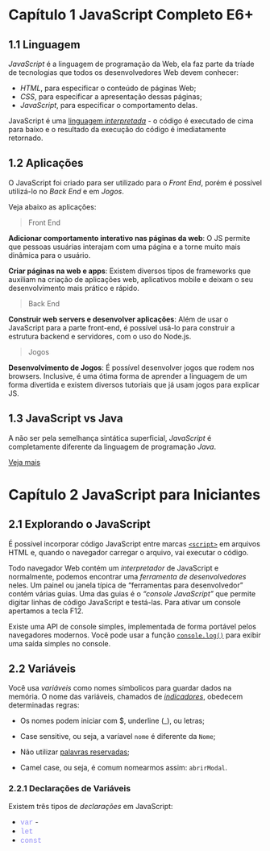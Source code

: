 # Capítulo 1 JavaScript Completo E6+

## 1.1 Linguagem

_JavaScript_ é a linguagem de programação da Web, ela faz parte da tríade de tecnologias que todos os desenvolvedores Web devem conhecer:

- _HTML_, para especificar o conteúdo de páginas Web;
- _CSS_, para especificar a apresentação dessas páginas;
- _JavaScript_, para especificar o comportamento delas.

JavaScript é uma [linguagem _interpretada_](https://www.freecodecamp.org/news/compiled-versus-interpreted-languages/) - o código é executado de cima para baixo e o resultado da execução do código é imediatamente retornado.

## 1.2 Aplicações

O JavaScript foi criado para ser utilizado para o _Front End_, porém é possível utilizá-lo no _Back End_ e em _Jogos_.

Veja abaixo as aplicações:

> Front End

**Adicionar comportamento interativo nas páginas da web**: O JS permite que pessoas usuárias interajam com uma página e a torne muito mais dinâmica para o usuário.

**Criar páginas na web e apps**: Existem diversos tipos de frameworks que auxiliam na criação de aplicações web, aplicativos mobile e deixam o seu desenvolvimento mais prático e rápido.

> Back End

**Construir web servers e desenvolver aplicações**: Além de usar o JavaScript para a parte front-end, é possível usá-lo para construir a estrutura backend e servidores, com o uso do Node.js.

> Jogos

**Desenvolvimento de Jogos**: É possível desenvolver jogos que rodem nos browsers. Inclusive, é uma ótima forma de aprender a linguagem de um forma divertida e existem diversos tutoriais que já usam jogos para explicar JS.

## 1.3 JavaScript vs Java

A não ser pela semelhança sintática superficial, _JavaScript_ é completamente diferente da linguagem de programação _Java_.

[Veja mais](https://www.java.com/pt-BR/download/help/java_javascript_pt-br.html#:~:text=Java%20cria%20aplica%C3%A7%C3%B5es%20executadas%20em,Eles%20requerem%20plug%2Dins%20diferentes.)

# Capítulo 2 JavaScript para Iniciantes

## 2.1 Explorando o JavaScript

É possível incorporar código JavaScript entre marcas [`<script>`]() em arquivos HTML e, quando o navegador carregar o arquivo, vai executar o código.

Todo navegador Web contém um _interpretador_ de JavaScript e normalmente, podemos encontrar uma _ferramenta de desenvolvedores_ neles. Um painel ou janela típica de “ferramentas para desenvolvedor” contém várias guias. Uma das guias é o _“console JavaScript”_ que permite digitar linhas de código JavaScript e testá-las. Para ativar um console apertamos a tecla F12.

Existe uma API de console simples, implementada de forma portável pelos navegadores modernos. Você pode usar a função [`console.log()`]() para exibir uma saída simples no console.

## 2.2 Variáveis

Você usa _variáveis_ como nomes símbolicos para guardar dados na memória. O nome das variáveis, chamados de [_indicadores_](), obedecem determinadas regras:

- Os nomes podem iniciar com $, underline (\_), ou letras;

- Case sensitive, ou seja, a varíavel `nome` é diferente da `Nome`;

- Não utilizar [palavras reservadas](https://www.w3schools.com/js/js_reserved.asp);

- Camel case, ou seja, é comum nomearmos assim: `abrirModal`.

### 2.2.1 Declarações de Variáveis

Existem três tipos de _declarações_ em JavaScript:

- <span style="color:#938EF7;font-family:courier new">var</span> -
- <span style="color:#938EF7;font-family:courier new">let</span>
- <span style="color:#938EF7;font-family:courier new">const</span>
